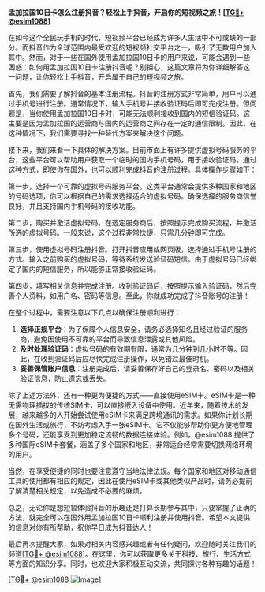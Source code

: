 **孟加拉国10日卡怎么注册抖音？轻松上手抖音，开启你的短视频之旅！[[TG💪+ @esim1088](https://t.me/s/esim1088)]**

在如今这个全民玩手机的时代，短视频平台已经成为许多人生活中不可或缺的一部分。而抖音作为全球范围内最受欢迎的短视频社交平台之一，吸引了无数用户加入其中。然而，对于一些在国外使用孟加拉国10日卡的用户来说，可能会遇到一些困惑：如何用孟加拉国10日卡注册抖音呢？别担心，这篇文章将为你详细解答这一问题，让你轻松上手抖音，开启属于自己的短视频之旅。

首先，我们需要了解抖音的基本注册流程。抖音的注册方式非常简单，用户可以通过手机号进行注册。通常情况下，输入手机号并接收验证码后即可完成注册。但问题是，当你使用孟加拉国10日卡时，可能无法顺利接收到国内的短信验证码。这主要是因为孟加拉国的运营商与国内的运营商之间存在一定的通信限制。因此，在这种情况下，我们需要寻找一种替代方案来解决这个问题。

接下来，我们来看一下具体的解决方案。目前市面上有许多提供虚拟号码服务的平台，这些平台可以帮助用户获取一个临时的国内手机号码，用于接收验证码。通过这种方式，即使你在国外，也可以顺利完成抖音的注册过程。具体操作步骤如下：

第一步，选择一个可靠的虚拟号码服务平台。这类平台通常会提供多种国家和地区的号码选项，你可以根据自己的需求选择适合的虚拟号码。确保选择的服务商信誉良好，并且支持国内手机号码的接收功能。

第二步，购买并激活虚拟号码。在选定服务商后，按照提示完成购买流程，并激活所选的虚拟号码。一般来说，这个过程非常快捷，只需几分钟即可完成。

第三步，使用虚拟号码注册抖音。打开抖音应用或网页版，选择通过手机号注册的方式。输入之前购买的虚拟号码，等待系统发送验证码短信。由于虚拟号码已经绑定了国内的短信服务，所以能够正常接收验证码。

第四步，填写相关信息并完成注册。收到验证码后，按照提示输入验证码，然后完善个人资料，如用户名、密码等信息。至此，你就成功完成了抖音账号的注册！

在整个过程中，需要注意以下几点以确保注册顺利进行：

1. **选择正规平台**：为了保障个人信息安全，请务必选择知名且经过验证的服务商，避免因使用不可靠的平台而导致信息泄露或其他风险。
2. **及时处理验证码**：虚拟号码的有效期有限，通常为几分钟到几小时不等。因此，在收到验证码后应尽快完成注册操作，以免错过最佳时机。
3. **妥善保管账户信息**：注册完成后，请妥善保存好自己的登录名、密码以及相关验证信息，防止遗忘或丢失。

除了上述方法外，还有一种更为便捷的方式——直接使用eSIM卡。eSIM卡是一种无需物理插拔的传统SIM卡，可以直接嵌入设备中使用。近年来，随着技术的发展，越来越多的人开始尝试使用eSIM卡来满足跨境通讯的需求。如果你计划长期在国外生活或旅行，不妨考虑入手一张eSIM卡。它不仅能够帮助你更方便地管理多个号码，还能享受到更加稳定流畅的数据连接体验。例如，@esim1088 提供了多种国际eSIM卡套餐，涵盖了多个国家和地区，非常适合经常需要切换网络环境的用户。

当然，在享受便捷的同时也要注意遵守当地法律法规。每个国家和地区对移动通信工具的使用都有相应的规定，因此在使用eSIM卡或其他类似产品时，请务必提前了解清楚相关规定，以免造成不必要的麻烦。

总之，无论你是想短暂体验抖音的乐趣还是打算长期参与其中，只要掌握了正确的方法，就完全可以在国外用孟加拉国10日卡顺利注册并使用抖音。希望本文提供的信息对你有所帮助，祝你早日成为抖音达人！

最后再次提醒大家，如果对相关内容感兴趣或者有任何疑问，欢迎随时关注我们的频道[[TG💪+ @esim1088](https://t.me/s/esim1088)]。在这里，你可以获取更多关于科技、旅行、生活方式等方面的知识分享。同时，也欢迎大家积极互动交流，共同探讨各种有趣的话题！

[[TG💪+ @esim1088](https://t.me/s/esim1088) ![Image](https://i.postimg.cc/4NQfJmqS/Snipaste-2025-05-13-00-14-12.png)]